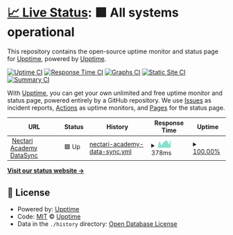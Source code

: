 # [📈 Live Status](https://upptime.github.io/upptime): <!--live status--> **🟩 All systems operational**

This repository contains the open-source uptime monitor and status page for [Upptime](https://upptime.js.org), powered by [Upptime](https://github.com/upptime/upptime).

[![Uptime CI](https://github.com/necjosh/upptime/workflows/Uptime%20CI/badge.svg)](https://github.com/necjosh/upptime/actions?query=workflow%3A%22Uptime+CI%22)
[![Response Time CI](https://github.com/necjosh/upptime/workflows/Response%20Time%20CI/badge.svg)](https://github.com/necjosh/upptime/actions?query=workflow%3A%22Response+Time+CI%22)
[![Graphs CI](https://github.com/necjosh/upptime/workflows/Graphs%20CI/badge.svg)](https://github.com/necjosh/upptime/actions?query=workflow%3A%22Graphs+CI%22)
[![Static Site CI](https://github.com/necjosh/upptime/workflows/Static%20Site%20CI/badge.svg)](https://github.com/necjosh/upptime/actions?query=workflow%3A%22Static+Site+CI%22)
[![Summary CI](https://github.com/necjosh/upptime/workflows/Summary%20CI/badge.svg)](https://github.com/necjosh/upptime/actions?query=workflow%3A%22Summary+CI%22)

With [Upptime](https://upptime.js.org), you can get your own unlimited and free uptime monitor and status page, powered entirely by a GitHub repository. We use [Issues](https://github.com/upptime/upptime/issues) as incident reports, [Actions](https://github.com/necjosh/upptime/actions) as uptime monitors, and [Pages](https://upptime.github.io/upptime) for the status page.

<!--start: status pages-->
<!-- This summary is generated by Upptime (https://github.com/upptime/upptime) -->
<!-- Do not edit this manually, your changes will be overwritten -->
<!-- prettier-ignore -->
| URL | Status | History | Response Time | Uptime |
| --- | ------ | ------- | ------------- | ------ |
| <img alt="" src="https://icons.duckduckgo.com/ip3/datasync.nectariacademy.com.ico" height="13"> [Nectari Academy DataSync](https://datasync.nectariacademy.com) | 🟩 Up | [nectari-academy-data-sync.yml](https://github.com/necjosh/upptime/commits/HEAD/history/nectari-academy-data-sync.yml) | <details><summary><img alt="Response time graph" src="./graphs/nectari-academy-data-sync/response-time-week.png" height="20"> 378ms</summary><br><a href="https://necjosh.sageenterpriseintelligence.com/history/nectari-academy-data-sync"><img alt="Response time 366" src="https://img.shields.io/endpoint?url=https%3A%2F%2Fraw.githubusercontent.com%2Fnecjosh%2Fupptime%2FHEAD%2Fapi%2Fnectari-academy-data-sync%2Fresponse-time.json"></a><br><a href="https://necjosh.sageenterpriseintelligence.com/history/nectari-academy-data-sync"><img alt="24-hour response time 386" src="https://img.shields.io/endpoint?url=https%3A%2F%2Fraw.githubusercontent.com%2Fnecjosh%2Fupptime%2FHEAD%2Fapi%2Fnectari-academy-data-sync%2Fresponse-time-day.json"></a><br><a href="https://necjosh.sageenterpriseintelligence.com/history/nectari-academy-data-sync"><img alt="7-day response time 378" src="https://img.shields.io/endpoint?url=https%3A%2F%2Fraw.githubusercontent.com%2Fnecjosh%2Fupptime%2FHEAD%2Fapi%2Fnectari-academy-data-sync%2Fresponse-time-week.json"></a><br><a href="https://necjosh.sageenterpriseintelligence.com/history/nectari-academy-data-sync"><img alt="30-day response time 440" src="https://img.shields.io/endpoint?url=https%3A%2F%2Fraw.githubusercontent.com%2Fnecjosh%2Fupptime%2FHEAD%2Fapi%2Fnectari-academy-data-sync%2Fresponse-time-month.json"></a><br><a href="https://necjosh.sageenterpriseintelligence.com/history/nectari-academy-data-sync"><img alt="1-year response time 366" src="https://img.shields.io/endpoint?url=https%3A%2F%2Fraw.githubusercontent.com%2Fnecjosh%2Fupptime%2FHEAD%2Fapi%2Fnectari-academy-data-sync%2Fresponse-time-year.json"></a></details> | <details><summary><a href="https://necjosh.sageenterpriseintelligence.com/history/nectari-academy-data-sync">100.00%</a></summary><a href="https://necjosh.sageenterpriseintelligence.com/history/nectari-academy-data-sync"><img alt="All-time uptime 99.98%" src="https://img.shields.io/endpoint?url=https%3A%2F%2Fraw.githubusercontent.com%2Fnecjosh%2Fupptime%2FHEAD%2Fapi%2Fnectari-academy-data-sync%2Fuptime.json"></a><br><a href="https://necjosh.sageenterpriseintelligence.com/history/nectari-academy-data-sync"><img alt="24-hour uptime 100.00%" src="https://img.shields.io/endpoint?url=https%3A%2F%2Fraw.githubusercontent.com%2Fnecjosh%2Fupptime%2FHEAD%2Fapi%2Fnectari-academy-data-sync%2Fuptime-day.json"></a><br><a href="https://necjosh.sageenterpriseintelligence.com/history/nectari-academy-data-sync"><img alt="7-day uptime 100.00%" src="https://img.shields.io/endpoint?url=https%3A%2F%2Fraw.githubusercontent.com%2Fnecjosh%2Fupptime%2FHEAD%2Fapi%2Fnectari-academy-data-sync%2Fuptime-week.json"></a><br><a href="https://necjosh.sageenterpriseintelligence.com/history/nectari-academy-data-sync"><img alt="30-day uptime 100.00%" src="https://img.shields.io/endpoint?url=https%3A%2F%2Fraw.githubusercontent.com%2Fnecjosh%2Fupptime%2FHEAD%2Fapi%2Fnectari-academy-data-sync%2Fuptime-month.json"></a><br><a href="https://necjosh.sageenterpriseintelligence.com/history/nectari-academy-data-sync"><img alt="1-year uptime 99.98%" src="https://img.shields.io/endpoint?url=https%3A%2F%2Fraw.githubusercontent.com%2Fnecjosh%2Fupptime%2FHEAD%2Fapi%2Fnectari-academy-data-sync%2Fuptime-year.json"></a></details>

<!--end: status pages-->

[**Visit our status website →**](https://upptime.github.io/upptime)

## 📄 License

- Powered by: [Upptime](https://github.com/upptime/upptime)
- Code: [MIT](./LICENSE) © [Upptime](https://upptime.js.org)
- Data in the `./history` directory: [Open Database License](https://opendatacommons.org/licenses/odbl/1-0/)
